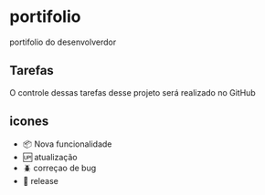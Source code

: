 # portifolio

portifolio do desenvolverdor

## Tarefas

O controle dessas tarefas desse projeto será realizado no GitHub

## icones

- :package: Nova funcionalidade
- :up: atualização
- :beetle: correçao de bug
- :checkered_flag: release